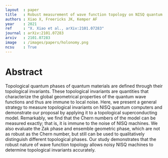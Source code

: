 ```yaml
---
layout  : paper
title   : Robust measurement of wave function topology on NISQ quantum computers
authors : Xiao X, Freericks JK, Kemper AF
year    : 2021
ref     : "X. Xiao et al., arXiv:2101.07283"
journal : arXiv:2101.07283
arxiv   : 2101.07283
image   : /images/papers/holonomy.png
ncsu    : True
---
```


# Abstract
Topological quantum phases of quantum materials are defined through their topological invariants. These topological invariants are quantities that characterize the global geometrical properties of the quantum wave functions and thus are immune to local noise. Here, we present a general strategy to measure topological invariants on NISQ quantum computers and demonstrate our proposal by applying it to a topological superconducting model. Remarkably, we find that the Chern numbers of the model can be measured exactly; that is, it is immune to the noise of NISQ machines. We also evaluate the Zak phase and ensemble geometric phase, which are not as robust as the Chern number, but still can be used to qualitatively distinguish different topological phases. Our study demonstrates that the robust nature of wave function topology allows noisy NISQ machines to determine topological invariants accurately. 


